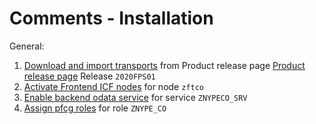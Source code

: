 # Comments - Installation

General:

1. [Download and import transports](../../inst/step-1.md) from Product release page [Product release page](https://github.com/fioritracker/co/releases) Release `2020FPS01`
2. [Activate Frontend ICF nodes](../../inst/step-2.md) for node `zftco`
3. [Enable backend odata service](../../inst/step-3.md) for service `ZNYPECO_SRV`
4. [Assign pfcg roles](../../inst/step-4.md) for role `ZNYPE_CO`



